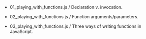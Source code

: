 
- 01_playing_with_functions.js / Declaration v. invocation.

- 02_playing_with_functions.js / Function arguments/parameters.

- 03_playing_with_functions.js / Three ways of writing functions in JavaScript.
